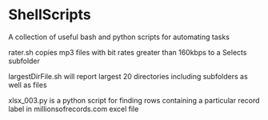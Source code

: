 # ShellScripts

A collection of useful bash and python scripts for automating tasks

rater.sh copies mp3 files with bit rates greater than 160kbps to a Selects subfolder

largestDirFile.sh will report largest 20 directories including subfolders as well as files

xlsx_003.py is a python script for finding rows containing a particular record label in millionsofrecords.com excel file










